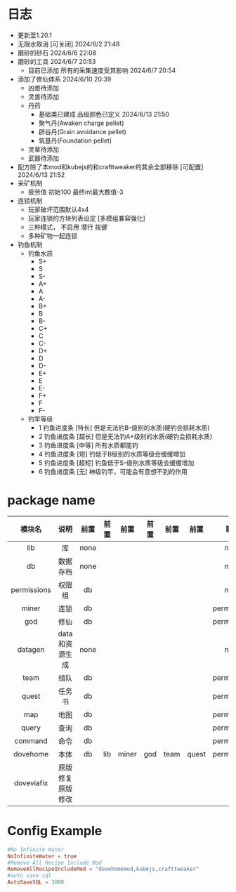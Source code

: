 # 日志

- 更新至1.20.1
- 无限水取消 [可关闭] 2024/6/2 21:48
- 磨砂的砂石 2024/6/6 22:08
- 磨砂的工具 2024/6/7 20:53
  - 目前已添加 所有的采集速度受其影响 2024/6/7 20:54
- 添加了修仙体系 2024/6/10 20:39
  - 凶兽待添加
  - 灵兽待添加
  - 丹药
    - 基础类已建成 品级颜色已定义 2024/6/13 21:50
    - 聚气丹(Awaken charge pellet)
    - 辟谷丹(Grain avoidance pellet)
    - 筑基丹(Foundation pellet)
  - 灵草待添加
  - 武器待添加
- 配方除了本mod和kubejs的和crafttweaker的其余全部移除 [可配置] 2024/6/13 21:52
- 采矿机制
  - 疲劳值 初始100 最终int最大数值-3
- 连锁机制
  - 玩家破坏范围默认4x4
  - 玩家连锁的方块列表设定 [多模组兼容强化]
  - 三种模式， 不启用 潜行 按键`
  - 多种矿物一起连锁
- 钓鱼机制
  - 钓鱼水质
    - S+
    - S
    - S-
    - A+
    - A
    - A-
    - B+
    - B
    - B-
    - C+
    - C
    - C-
    - D+
    - D
    - D-
    - E+
    - E
    - E-
    - F+
    - F
    - F-
  - 钓竿等级
    - 1 钓鱼进度条 [特长] 但是无法钓B-级别的水质(硬钓会损耗水质)
    - 2 钓鱼进度条 [超长] 但是无法钓A+级别的水质(硬钓会损耗水质)
    - 3 钓鱼进度条 [中等] 所有水质都能钓
    - 4 钓鱼进度条 [短]  钓低于B级别的水质等级会缓缓增加
    - 5 钓鱼进度条 [超短] 钓鱼低于S-级别水质等级会缓缓增加
    - 6 钓鱼进度条 [无] 神级钓竿，可能会有意想不到的作用

# package name
|     模块名     |    说明     |  前置  | 前置  |  前置   | 前置  |  前置  |  前置   |     联动      |
|:-----------:|:---------:|:----:|:---:|:-----:|:---:|:----:|:-----:|:-----------:|
|     lib     |     库     | none |     |       |     |      |       |    none     |
|     db      |   数据存档    | none |     |       |     |      |       |    none     |
| permissions |    权限组    |  db  |     |       |     |      |       |    none     |
|    miner    |    连锁     |  db  |     |       |     |      |       | permissions |
|     god     |    修仙     |  db  |     |       |     |      |       | permissions |
|   datagen   | data和资源生成 | none |     |       |     |      |       |    none     |
|    team     |    组队     |  db  |     |       |     |      |       | permissions |
|    quest    |    任务书    |  db  |     |       |     |      |       | permissions |
|     map     |    地图     |  db  |     |       |     |      |       | permissions |
|    query    |    查询     |  db  |     |       |     |      |       | permissions |
|   command   |    命令     |  db  |     |       |     |      |       | permissions |
|  dovehome   |    本体     |  db  | lib | miner | god | team | quest | permissions |
| doveviafix  | 原版修复原版修改  |      |     |       |

# Config Example

```toml
#No Infinite Water
NoInfiniteWater = true
#Remove All Recipe Include Mod
RemoveAllRecipeIncludeMod = "dovehomemod,kubejs,crafttweaker"
#auto save sql
AutoSaveSQL = 3000
```